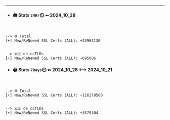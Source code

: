 

---
- #### 🖨️ **Stats** `24Hr`⏲️ ➼ 2024_10_28
```console


--> 🌐 Total
[+] New/ReNewed SSL Certs (ALL): +24963130


--> 🇩🇪 de_ccTLDs
[+] New/ReNewed SSL Certs (ALL): +695086

```

- #### 🖨️ **Stats** `7Days`⏲️ ➼ 2024_10_28 <--> 2024_10_21
```console


--> 🌐 Total
[+] New/ReNewed SSL Certs (ALL): +116278580


--> 🇩🇪 de_ccTLDs
[+] New/ReNewed SSL Certs (ALL): +3579304

```

